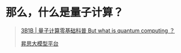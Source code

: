 # 那么，什么是量子计算？

> [3B1B | 量子计算零基础科普 But what is quantum computing ？](https://www.bilibili.com/video/BV1qdVrzAEqP/)
>
> [昇思大模型平台](https://xihe.mindspore.cn/course/scientific_computing/chapter)